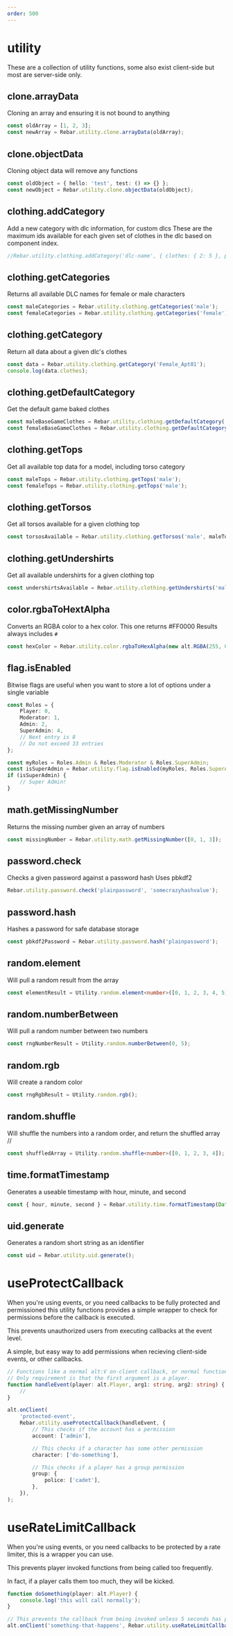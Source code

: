 ```yaml
---
order: 500
---
```


# utility

These are a collection of utility functions, some also exist client-side but most are server-side only.

## clone.arrayData

Cloning an array and ensuring it is not bound to anything

```ts
const oldArray = [1, 2, 3];
const newArray = Rebar.utility.clone.arrayData(oldArray);
```

## clone.objectData

Cloning object data will remove any functions

```ts
const oldObject = { hello: 'test', test: () => {} };
const newObject = Rebar.utility.clone.objectData(oldObject);
```

## clothing.addCategory

Add a new category with dlc information, for custom dlcs
These are the maximum ids available for each given set of clothes in the dlc based on component index.

```ts
//Rebar.utility.clothing.addCategory('dlc-name', { clothes: { 2: 5 }, props: {} });
```

## clothing.getCategories

Returns all available DLC names for female or male characters

```ts
const maleCategories = Rebar.utility.clothing.getCategories('male');
const femaleCategories = Rebar.utility.clothing.getCategories('female');
```

## clothing.getCategory

Return all data about a given dlc's clothes

```ts
const data = Rebar.utility.clothing.getCategory('Female_Apt01');
console.log(data.clothes);
```

## clothing.getDefaultCategory

Get the default game baked clothes

```ts
const maleBaseGameClothes = Rebar.utility.clothing.getDefaultCategory('male');
const femaleBaseGameClothes = Rebar.utility.clothing.getDefaultCategory('female');
```

## clothing.getTops

Get all available top data for a model, including torso category

```ts
const maleTops = Rebar.utility.clothing.getTops('male');
const femaleTops = Rebar.utility.clothing.getTops('male');
```

## clothing.getTorsos

Get all torsos available for a given clothing top

```ts
const torsosAvailable = Rebar.utility.clothing.getTorsos('male', maleTops[0].torsos);
```

## clothing.getUndershirts

Get all available undershirts for a given clothing top

```ts
const undershirtsAvailable = Rebar.utility.clothing.getUndershirts('male', maleTops[0].category);
```

## color.rgbaToHextAlpha

Converts an RGBA color to a hex color. This one returns #FF0000
Results always includes `#`

```ts
const hexColor = Rebar.utility.color.rgbaToHexAlpha(new alt.RGBA(255, 0, 0));
```

## flag.isEnabled

Bitwise flags are useful when you want to store a lot of options under a single variable

```ts
const Roles = {
    Player: 0,
    Moderator: 1,
    Admin: 2,
    SuperAdmin: 4,
    // Next entry is 8
    // Do not exceed 33 entries
};

const myRoles = Roles.Admin & Roles.Moderator & Roles.SuperAdmin;
const isSuperAdmin = Rebar.utility.flag.isEnabled(myRoles, Roles.SuperAdmin);
if (isSuperAdmin) {
    // Super Admin!
}
```

## math.getMissingNumber

Returns the missing number given an array of numbers

```ts
const missingNumber = Rebar.utility.math.getMissingNumber([0, 1, 3]);
```

## password.check

Checks a given password against a password hash
Uses pbkdf2

```ts
Rebar.utility.password.check('plainpassword', 'somecrazyhashvalue');
```

## password.hash

Hashes a password for safe database storage

```ts
const pbkdf2Password = Rebar.utility.password.hash('plainpassword');
```

## random.element

Will pull a random result from the array

```ts
const elementResult = Utility.random.element<number>([0, 1, 2, 3, 4, 5]);
```

## random.numberBetween

Will pull a random number between two numbers

```ts
const rngNumberResult = Utility.random.numberBetween(0, 5);
```

## random.rgb

Will create a random color

```ts
const rngRgbResult = Utility.random.rgb();
```

## random.shuffle

Will shuffle the numbers into a random order, and return the shuffled array
//

```ts
const shuffledArray = Utility.random.shuffle<number>([0, 1, 2, 3, 4]);
```

## time.formatTimestamp

Generates a useable timestamp with hour, minute, and second

```ts
const { hour, minute, second } = Rebar.utility.time.formatTimestamp(Date.now());
```

## uid.generate

Generates a random short string as an identifier

```ts
const uid = Rebar.utility.uid.generate();
```

# useProtectCallback

When you're using events, or you need callbacks to be fully protected and permissioned this utility functions provides a simple wrapper to check for permissions before the callback is executed.

This prevents unauthorized users from executing callbacks at the event level.

A simple, but easy way to add permissions when recieving client-side events, or other callbacks.

```ts
// Functions like a normal alt:V on-client callback, or normal function.
// Only requirement is that the first argument is a player.
function handleEvent(player: alt.Player, arg1: string, arg2: string) {
    //
}

alt.onClient(
    'protected-event',
    Rebar.utility.useProtectCallback(handleEvent, {
        // This checks if the account has a permission
        account: ['admin'],

        // This checks if a character has some other permission
        character: ['do-something'],

        // This checks if a player has a group permission
        group: {
            police: ['cadet'],
        },
    }),
);
```

# useRateLimitCallback

When you're using events, or you need callbacks to be protected by a rate limiter, this is a wrapper you can use.

This prevents player invoked functions from being called too frequently.

In fact, if a player calls them too much, they will be kicked.

```ts
function doSomething(player: alt.Player) {
    console.log('this will call normally');
}

// This prevents the callback from being invoked unless 5 seconds has passed
alt.onClient('something-that-happens', Rebar.utility.useRateLimitCallback(doSomething, 'some-unique-identifier', 5000));
```
